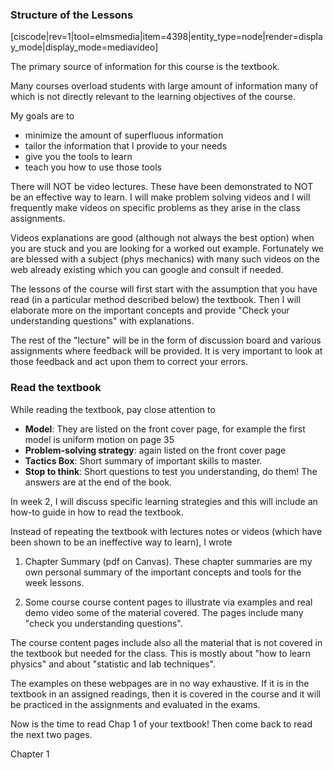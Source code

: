 ### Structure of the Lessons
[ciscode|rev=1|tool=elmsmedia|item=4398|entity_type=node|render=display_mode|display_mode=mediavideo]

The primary source of information for this course is the textbook. 

Many courses overload students with large amount of information many of which is not directly relevant to the learning objectives of the course. 

My goals are to 

* minimize the amount of superfluous information
* tailor the information that I provide to your needs
* give you the tools to learn
* teach you how to use those tools 

There will NOT be video lectures.  These have been demonstrated to NOT be an effective way to learn. I will make problem solving videos and I will frequently make videos on specific problems as they arise in the class assignments. 

Videos explanations are good (although not always the best option) when you are stuck and you are looking for a worked out example. Fortunately we are blessed with a subject (phys mechanics) with many such videos on the web already existing which you can google and consult if needed. 

The lessons of the course will first start with the assumption that you have read (in a particular method described below) the textbook. Then I will elaborate more on the important concepts and provide "Check your understanding questions" with explanations. 

The rest of the "lecture" will be in the form of discussion board and various assignments where feedback will be provided. It is very important to look at those feedback and act upon them to correct your errors. 

### Read the textbook

While reading the textbook, pay close attention to 

* **Model**: They are listed on the front cover page, for example the first model is uniform motion on page 35
* **Problem-solving strategy**: again listed on the front cover page
* **Tactics Box**: Short summary of important skills to master.  
* **Stop to think**: Short questions to test you understanding, do them! The answers are at the end of the book. 

In week 2, I will discuss specific learning strategies and this will include an how-to guide in how to read the textbook. 

Instead of repeating the textbook with lectures notes or videos (which have been shown to be an ineffective way to learn), I wrote

1. Chapter Summary (pdf on Canvas). These chapter summaries are my own personal summary of the important concepts and tools for the week lessons.

2. Some course course content pages to illustrate via examples and real demo video some of the material covered. The pages include many "check you understanding questions". 

The course content pages include also all the material that is not covered in the textbook but needed for the class. This is mostly about "how to learn physics" and about "statistic and lab techniques". 

<lrndesign-sidenote label="Instructor Note" icon="bookmark" bg-color="#c2e5f2">
The examples on these webpages are in no way exhaustive. If it is in the textbook in an assigned readings, then it is covered in the course and it will be practiced in the assignments and evaluated in the exams.
</lrndesign-sidenote> 

Now is the time to read Chap 1 of your textbook! Then come back to read the next two pages. 

<stop-note title="Read Knight 4ed" icon="stopnoteicons:book-icon">
  <span slot="message">Chapter 1</span>
</stop-note>

